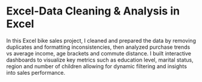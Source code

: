 # Excel-Data Cleaning & Analysis in Excel
In this Excel bike sales project, I cleaned and prepared the data by removing duplicates and formatting inconsistencies, then analyzed purchase trends vs average income, age brackets and commute distance. I built interactive dashboards to visualize key metrics such as education level, marital status, region and number of children allowing for dynamic filtering and insights into sales performance.
